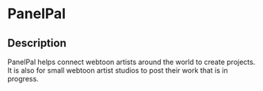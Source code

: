 # PanelPal


## Description
PanelPal helps connect webtoon artists around the world to create projects. It is also for small webtoon artist studios to post their work that is in progress.

